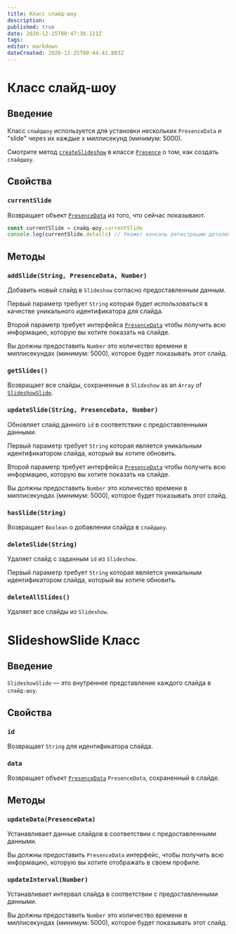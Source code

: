 ```yaml
---
title: Класс слайд-шоу
description:
published: true
date: 2020-12-25T00:47:38.111Z
tags:
editor: markdown
dateCreated: 2020-12-25T00:44:42.803Z
---
```


# Класс слайд-шоу

## Введение

Класс `слайдшоу` используется для установки нескольких `PresenceData` и "slide" через их каждые x миллисекунд (минимум: 5000).

Смотрите метод [`createSlideshow`](/dev/presence/class#createslideshow) в классе [`Presence`](/dev/presence/class) о том, как создать `слайдшоу`.

## Свойства

### `currentSlide`

Возвращает объект [`PresenceData`](/dev/presence/class#presencedata-interface) из того, что сейчас показывают.

```typescript
const currentSlide = слайд-шоу.currentSlide
console.log(currentSlide.details) // Укажет консоль регистрацию деталей PresenceData
```

## Методы

### `addSlide(String, PresenceData, Number)`

Добавить новый слайд в `Slideshow` согласно предоставленным данным.

Первый параметр требует `String` которая будет использоваться в качестве уникального идентификатора для слайда.

Второй параметр требует интерфейса [`PresenceData`](/dev/presence/class#presencedata-interface) чтобы получить всю информацию, которую вы хотите показать на слайде.

Вы должны предоставить `Number` это количество времени в миллисекундах (минимум: 5000), которое будет показывать этот слайд.

### `getSlides()`

Возвращает все слайды, сохраненные в `Slideshow` as an `Array` of [`SlideshowSlide`](#slideshowslide-class).

### `updateSlide(String, PresenceData, Number)`

Обновляет слайд данного `id` в соответствии с предоставленными данными.

Первый параметр требует `String` которая является уникальным идентификатором слайда, который вы хотите обновить.

Второй параметр требует интерфейса [`PresenceData`](/dev/presence/class#presencedata-interface) чтобы получить всю информацию, которую вы хотите показать на слайде.

Вы должны предоставить `Number` это количество времени в миллисекундах (минимум: 5000), которое будет показывать этот слайд.

### `hasSlide(String)`

Возвращает `Boolean` о добавлении слайда в `слайдшоу`.

### `deleteSlide(String)`

Удаляет слайд с заданным `id` из `Slideshow`.

Первый параметр требует `String` которая является уникальным идентификатором слайда, который вы хотите обновить.

### `deleteAllSlides()`

Удаляет все слайды из `Slideshow`.

# SlideshowSlide Класс

## Введение

`SlideshowSlide` — это внутреннее представление каждого слайда в `слайд-шоу`.

## Свойства

### `id`

Возвращает `String` для идентификатора слайда.

### `data`

Возвращает объект [`PresenceData`](/dev/presence/class#presencedata-interface) `PresenceData`, сохраненный в слайде.

## Методы

### `updateData(PresenceData)`

Устанавливает данные слайдов в соответствии с предоставленными данными.

Вы должны предоставить `PresenceData` интерфейс, чтобы получить всю информацию, которую вы хотите отображать в своем профиле.

### `updateInterval(Number)`

Устанавливает интервал слайда в соответствии с предоставленными данными.

Вы должны предоставить `Number` это количество времени в миллисекундах (минимум: 5000), которое будет показывать этот слайд.